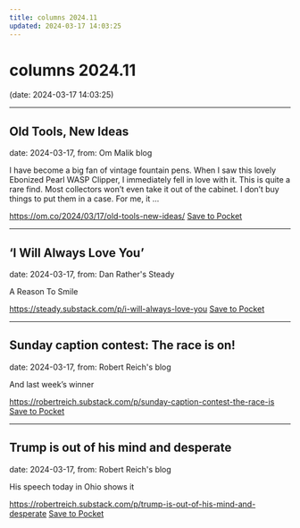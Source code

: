 ```yaml
---
title: columns 2024.11
updated: 2024-03-17 14:03:25
---
```


# columns 2024.11

(date: 2024-03-17 14:03:25)

---

## Old Tools, New Ideas

date: 2024-03-17, from: Om Malik blog

I have become a big fan of vintage fountain pens. When I saw this lovely Ebonized Pearl WASP Clipper, I immediately fell in love with it. This is quite a rare find. Most collectors won’t even take it out of the cabinet. I don’t buy things to put them in a case. For me, it &#8230;

<span class="feed-item-link">
<a href="https://om.co/2024/03/17/old-tools-new-ideas/">https://om.co/2024/03/17/old-tools-new-ideas/</a> <a href="https://getpocket.com/save" class="pocket-btn" data-lang="en" data-save-url="https://om.co/2024/03/17/old-tools-new-ideas/">Save to Pocket</a>
</span>

---

## ‘I Will Always Love You’

date: 2024-03-17, from: Dan Rather's Steady

A Reason To Smile

<span class="feed-item-link">
<a href="https://steady.substack.com/p/i-will-always-love-you">https://steady.substack.com/p/i-will-always-love-you</a> <a href="https://getpocket.com/save" class="pocket-btn" data-lang="en" data-save-url="https://steady.substack.com/p/i-will-always-love-you">Save to Pocket</a>
</span>

---

## Sunday caption contest: The race is on!

date: 2024-03-17, from: Robert Reich's blog

And last week&#8217;s winner

<span class="feed-item-link">
<a href="https://robertreich.substack.com/p/sunday-caption-contest-the-race-is">https://robertreich.substack.com/p/sunday-caption-contest-the-race-is</a> <a href="https://getpocket.com/save" class="pocket-btn" data-lang="en" data-save-url="https://robertreich.substack.com/p/sunday-caption-contest-the-race-is">Save to Pocket</a>
</span>

---

## Trump is out of his mind and desperate

date: 2024-03-17, from: Robert Reich's blog

His speech today in Ohio shows it

<span class="feed-item-link">
<a href="https://robertreich.substack.com/p/trump-is-out-of-his-mind-and-desperate">https://robertreich.substack.com/p/trump-is-out-of-his-mind-and-desperate</a> <a href="https://getpocket.com/save" class="pocket-btn" data-lang="en" data-save-url="https://robertreich.substack.com/p/trump-is-out-of-his-mind-and-desperate">Save to Pocket</a>
</span>



<script type="text/javascript">!function(d,i){if(!d.getElementById(i)){var j=d.createElement("script");j.id=i;j.src="https://widgets.getpocket.com/v1/j/btn.js?v=1";var w=d.getElementById(i);d.body.appendChild(j);}}(document,"pocket-btn-js");</script>


